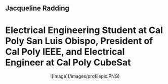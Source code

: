 ## Jacqueline Radding
# Electrical Engineering Student at Cal Poly San Luis Obispo, President of Cal Poly IEEE, and Electrical Engineer at Cal Poly CubeSat



<center>
 ![Image](/images/profilepic.PNG)
</center>


